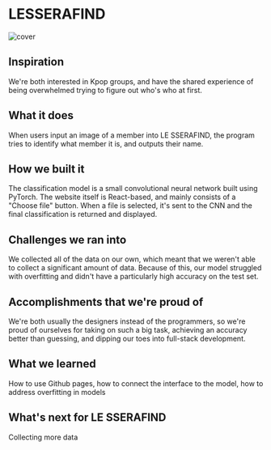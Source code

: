# LESSERAFIND
![cover](https://github.com/jamnavarro/bitcamp/assets/60476667/25dd0b34-a6c4-4612-b85f-612fd5a9f10c)

## Inspiration
We're both interested in Kpop groups, and have the shared experience of being overwhelmed trying to figure out who's who at first.

## What it does
When users input an image of a member into LE SSERAFIND, the program tries to identify what member it is, and outputs their name.

## How we built it
The classification model is a small convolutional neural network built using PyTorch. The website itself is React-based, and mainly consists of a "Choose file" button. When a file is selected, it's sent to the CNN and the final classification is returned and displayed. 

## Challenges we ran into
We collected all of the data on our own, which meant that we weren't able to collect a significant amount of data. Because of this, our model struggled with overfitting and didn't have a particularly high accuracy on the test set.

## Accomplishments that we're proud of
We're both usually the designers instead of the programmers, so we're proud of ourselves for taking on such a big task, achieving an accuracy better than guessing, and dipping our toes into full-stack development.

## What we learned
How to use Github pages, how to connect the interface to the model, how to address overfitting in models

## What's next for LE SSERAFIND
Collecting more data
